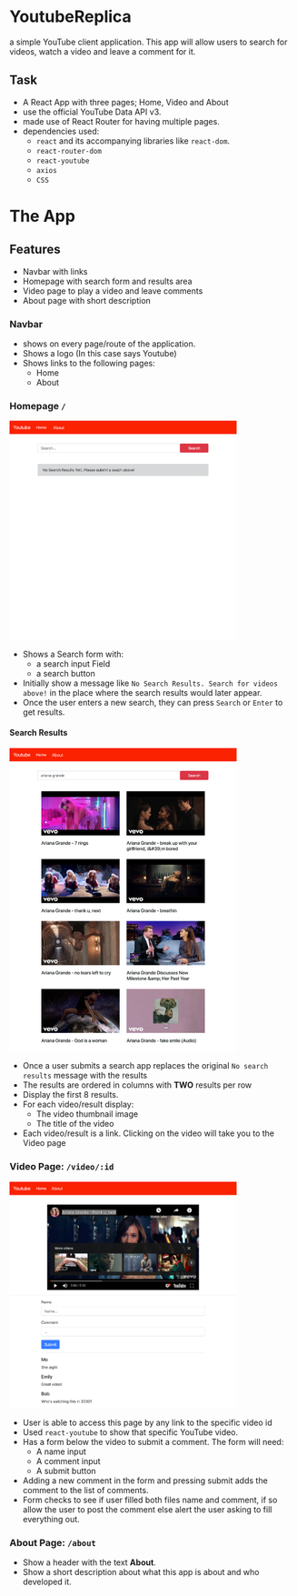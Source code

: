 # YoutubeReplica

a simple YouTube client application. This app will allow users to search for videos, watch a video and leave a comment for it.

## Task

- A React App with three pages; Home, Video and About
- use the official YouTube Data API v3.
- made use of React Router for having multiple pages.
- dependencies used:
  - `react` and its accompanying libraries like `react-dom`.
  - `react-router-dom`
  - `react-youtube`
  - `axios`
  - `CSS`

# The App

## Features

- Navbar with links
- Homepage with search form and results area
- Video page to play a video and leave comments
- About page with short description

### Navbar

- shows on every page/route of the application.
- Shows a logo (In this case says Youtube)
- Shows links to the following pages:
  - Home
  - About

### Homepage `/`

<img src='assets/home-1.png' width='400'>

- Shows a Search form with:
  - a search input Field
  - a search button
- Initially show a message like `No Search Results. Search for videos above!` in the place where the search results would later appear.
- Once the user enters a new search, they can press `Search` or `Enter` to get results.

#### Search Results

<img src='assets/home-2.png' width='400'>

- Once a user submits a search app replaces the original `No search results` message with the results
- The results are ordered in columns with **TWO** results per row
- Display the first 8 results.
- For each video/result display:
  - The video thumbnail image
  - The title of the video
- Each video/result is a link. Clicking on the video will take you to the Video page

### Video Page: `/video/:id`

<img src='assets/video.png' width='400'>

- User is able to access this page by any link to the specific video id
- Used `react-youtube` to show that specific YouTube video.
- Has a form below the video to submit a comment. The form will need:
  - A name input
  - A comment input
  - A submit button
- Adding a new comment in the form and pressing submit adds the comment to the list of comments.
- Form checks to see if user filled both files name and comment, if so allow the user to post the comment else alert the user asking to fill everything out.


### About Page: `/about`

- Show a header with the text **About**.
- Show a short description about what this app is about and who developed it.
